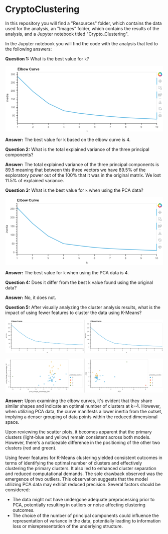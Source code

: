 # CryptoClustering

In this repository you will find a "Resources" folder, which contains the data used for the analysis, an "Images" folder, which contains the results of the analysis, and a Jupyter notebook titled "Crypto_Clustering".

In the Jupyter notebook you will find the code with the analysis that led to the following answers:

**Question 1:** What is the best value for `k`?

<p align='center'> <img src='Images/elbow_curve.PNG'></p>

**Answer:** The best value for k based on the elbow curve is 4.

**Question 2:** What is the total explained variance of the three principal components?

**Answer:** The total explained variance of the three principal components is 89.5 meaning that between this three vectors we have 89.5% of the exploratory power out of the 100% that it was in the original matrix. We lost 11.5% of explained variance.

**Question 3:** What is the best value for `k` when using the PCA data?

<p align='center'> <img src='Images/elbow_curve_pca.PNG'></p>

**Answer:** The best value for `k` when using the PCA data is 4.

**Question 4:** Does it differ from the best k value found using the original data?

**Answer:** No, it does not.

**Question 5:** After visually analyzing the cluster analysis results, what is the impact of using fewer features to cluster the data using K-Means?

<p align='center'> <img src='Images/composite_elbow.PNG'></p>

<p align='center'> <img src='Images/composite_scatter.PNG'></p>

**Answer:** Upon examining the elbow curves, it's evident that they share similar shapes and indicate an optimal number of clusters at k=4. However, when utilizing PCA data, the curve manifests a lower inertia from the outset, implying a denser grouping of data points within the reduced dimensional space.

  Upon reviewing the scatter plots, it becomes apparent that the primary clusters (light-blue and yellow) remain consistent across both models. However, there's a noticeable difference in the positioning of the other two clusters (red and green).

  Using fewer features for K-Means clustering yielded consistent outcomes in terms of identifying the optimal number of clusters and effectively clustering the primary clusters. It also led to enhanced cluster separation and reduced computational demands. The sole drawback observed was the emergence of two outliers. This observation suggests that the model utilizing PCA data may exhibit reduced precision. Several factors should be considered:

  - The data might not have undergone adequate preprocessing prior to PCA, potentially resulting in outliers or noise affecting clustering outcomes.
  - The choice of the number of principal components could influence the representation of variance in the data, potentially leading to information loss or misrepresentation of the underlying structure.